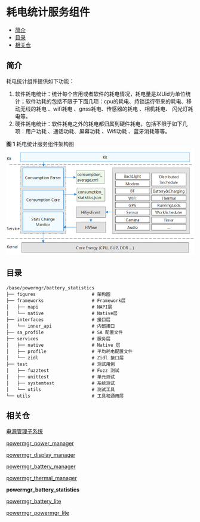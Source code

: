 # 耗电统计服务组件<a name="ZH-CN_TOPIC_0000001115047353"></a>

-   [简介](#section11660541593)
-   [目录](#section19472752217)
-   [相关仓](#section63151229062)

## 简介<a name="section11660541593"></a>

耗电统计组件提供如下功能：

1. 软件耗电统计：统计每个应用或者软件的耗电情况，耗电量是以Uid为单位统计；软件功耗的包括不限于下面几项：cpu的耗电、持锁运行带来的耗电、移动无线的耗电 、wifi耗电 、gnss耗电、传感器的耗电 、相机耗电、 闪光灯耗电等。
2. 硬件耗电统计：软件耗电之外的耗电都归属到硬件耗电，包括不限于如下几项：用户功耗 、通话功耗、屏幕功耗 、Wifi功耗 、蓝牙消耗等等。

**图 1**  耗电统计服务组件架构图<a name="fig106301571239"></a><br>
![](figures/power-management-subsystem-architecture.png "电源管理子系统架构图")

## 目录<a name="section19472752217"></a>

```
/base/powermgr/battery_statistics
├── figures                  	# 架构图
├── frameworks                  # Framework层
│   ├── napi                  	# NAPI层
│   └── native                  # Native层
├── interfaces                  # 接口层
│   └── inner_api               # 内部接口
├── sa_profile                  # SA 配置文件
├── services                    # 服务层
│   ├── native                  # Native 层
│   ├── profile                 # 平均耗电配置文件
│   └── zidl                    # Zidl 接口层
├── test                        # 测试用例
│   ├── fuzztest                # Fuzz 测试
│   ├── unittest                # 单元测试
│   ├── systemtest              # 系统测试
│   └── utils                   # 测试工具
└── utils                       # 工具和通用层
```



## 相关仓<a name="section63151229062"></a>

[电源管理子系统](https://gitee.com/openharmony/docs/blob/master/zh-cn/readme/%E7%94%B5%E6%BA%90%E7%AE%A1%E7%90%86%E5%AD%90%E7%B3%BB%E7%BB%9F.md)

[powermgr_power_manager](https://gitee.com/openharmony/powermgr_power_manager)

[powermgr_display_manager](https://gitee.com/openharmony/powermgr_display_manager)

[powermgr_battery_manager](https://gitee.com/openharmony/powermgr_battery_manager)

[powermgr_thermal_manager](https://gitee.com/openharmony/powermgr_thermal_manager)

**powermgr_battery_statistics**

[powermgr_battery_lite](https://gitee.com/openharmony/powermgr_battery_lite)

[powermgr_powermgr_lite](https://gitee.com/openharmony/powermgr_powermgr_lite)
